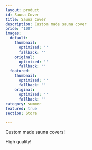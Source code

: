 ```yaml
---
layout: product
id: Sauna Cover
title: Sauna Cover
description: Custom made sauna cover
price: "100"
images:
  default:
    thumbnail:
      optimized: ''
      fallback: ''
    original:
      optimized: ''
      fallback: ''
  featured:
    thumbnail:
      optimized: ''
      fallback: ''
    original:
      optimized: ''
      fallback: ''
category: summer
featured: true
section: Store

---
```

Custom made sauna covers!

High quality!